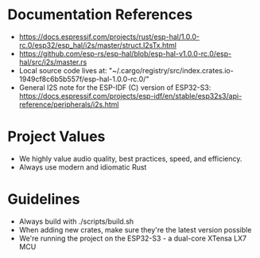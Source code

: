 # Documentation References

- https://docs.espressif.com/projects/rust/esp-hal/1.0.0-rc.0/esp32/esp_hal/i2s/master/struct.I2sTx.html
- https://github.com/esp-rs/esp-hal/blob/esp-hal-v1.0.0-rc.0/esp-hal/src/i2s/master.rs
- Local source code lives at: "~/.cargo/registry/src/index.crates.io-1949cf8c6b5b557f/esp-hal-1.0.0-rc.0/"
- General I2S note for the ESP-IDF (C) version of ESP32-S3:
  https://docs.espressif.com/projects/esp-idf/en/stable/esp32s3/api-reference/peripherals/i2s.html

# Project Values

- We highly value audio quality, best practices, speed, and efficiency.
- Always use modern and idiomatic Rust

# Guidelines
- Always build with ./scripts/build.sh
- When adding new crates, make sure they're the latest version possible
- We're running the project on the ESP32-S3 - a dual-core XTensa LX7 MCU